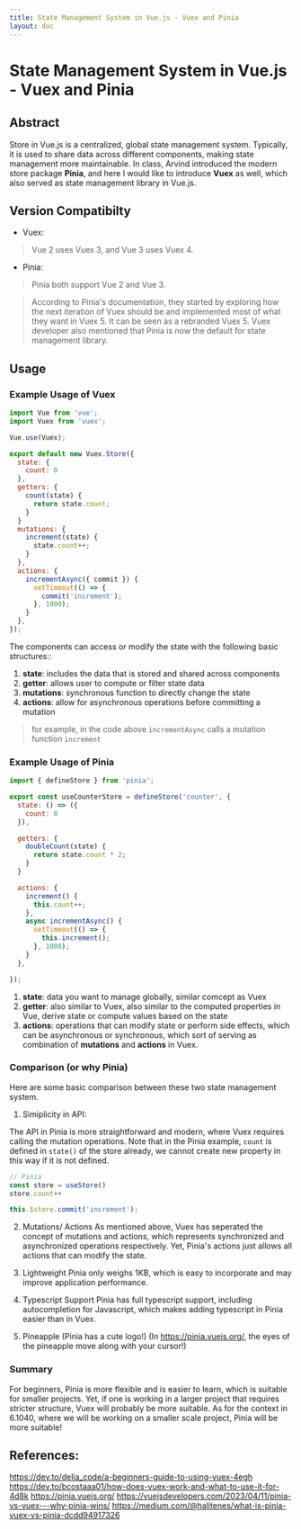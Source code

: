 ```yaml
---
title: State Management System in Vue.js - Vuex and Pinia
layout: doc
---
```


# State Management System in Vue.js - Vuex and Pinia

## Abstract

Store in Vue.js is a centralized, global state management system. Typically, it is used to share data across different components, making state management more maintainable. In class, Arvind introduced the modern store package **Pinia**, and here I would like to introduce **Vuex** as well, which also served as state management library in Vue.js.

## Version Compatibilty

- Vuex:
> Vue 2 uses Vuex 3, and Vue 3 uses Vuex 4. 

- Pinia:
> Pinia both support Vue 2 and Vue 3. 

> According to Pinia's documentation, they started by exploring how the next iteration of Vuex should be and implemented most of what they want in Vuex 5. It can be seen as a rebranded Vuex 5. Vuex developer also mentioned that Pinia is now the default for state management library.

## Usage

### Example Usage of Vuex

```js
import Vue from 'vue';
import Vuex from 'vuex';

Vue.use(Vuex);

export default new Vuex.Store({
  state: {
    count: 0
  },
  getters: {
    count(state) {
      return state.count;
    }
  }
  mutations: {
    increment(state) {
      state.count++;
    }
  },
  actions: {
    incrementAsync({ commit }) {
      setTimeout(() => {
        commit('increment');
      }, 1000);
    }
  },
});

```
The components can access or modify the state with the following basic structures::

1. **state**: includes the data that is stored and shared across components
2. **getter**: allows user to compute or filter state data
3. **mutations**: synchronous function to directly change the state
4. **actions**: allow for asynchronous operations before committing a mutation
> for example, in the code above `incrementAsync` calls a mutation function `increment`

### Example Usage of Pinia

```js
import { defineStore } from 'pinia';

export const useCounterStore = defineStore('counter', {
  state: () => ({
    count: 0
  }),

  getters: {
    doubleCount(state) {
      return state.count * 2;
    }
  }

  actions: {
    increment() {
      this.count++;
    },
    async incrementAsync() {
      setTimeout(() => {
        this.increment();
      }, 1000);
    }
  },

});
```
1. **state**: data you want to manage globally, similar comcept as Vuex
2. **getter**: also similar to Vuex, also similar to the computed properties in Vue, derive state or compute values based on the state
3. **actions**: operations that can modify state or perform side effects, which can be asynchronous or synchronous, which sort of serving as combination of **mutations** and **actions** in Vuex.


### Comparison (or why Pinia)

Here are some basic comparison between these two state management system.

1. Simiplicity in API:

The API in Pinia is more straightforward and modern, where Vuex requires calling the mutation operations. Note that in the Pinia example, `count` is defined in `state()` of the store already, we cannot create new property in this way if it is not defined.

```js
// Pinia
const store = useStore()
store.count++
```
```js
this.$store.commit('increment');
```

2. Mutations/ Actions
As mentioned above, Vuex has seperated the concept of mutations and actions, which represents synchronized and asynchronized operations respectively. Yet, Pinia's actions just allows all actions that can modify the state.

3. Lightweight
Pinia only weighs 1KB, which is easy to incorporate and may improve application performance.

4. Typescript Support
Pinia has full typescript support, including autocompletion for Javascript, which makes adding typescript in Pinia easier than in Vuex.

5. Pineapple (Pinia has a cute logo!)
(In https://pinia.vuejs.org/, the eyes of the pineapple move along with your cursor!)

### Summary

For beginners, Pinia is more flexible and is easier to learn, which is suitable for smaller projects. Yet, if one is working in a larger project that requires stricter structure, Vuex will probably be more suitable.
As for the context in 6.1040, where we will be working on a smaller scale project, Pinia will be more suitable!

## References:

https://dev.to/delia_code/a-beginners-guide-to-using-vuex-4egh
https://dev.to/bcostaaa01/how-does-vuex-work-and-what-to-use-it-for-4d8k
https://pinia.vuejs.org/
https://vuejsdevelopers.com/2023/04/11/pinia-vs-vuex---why-pinia-wins/
https://medium.com/@halitenes/what-is-pinia-vuex-vs-pinia-dcdd94917326